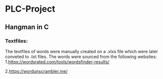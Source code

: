 # PLC-Project

## Hangman in C

### Textfiles:

The textfiles of words were manually created on a .xlxs file which were later conveted to .txt files. The words were sourced from the following websites:
1.https://wordsrated.com/tools/wordsfinder-results/


2.https://wordunscrambler.me/
